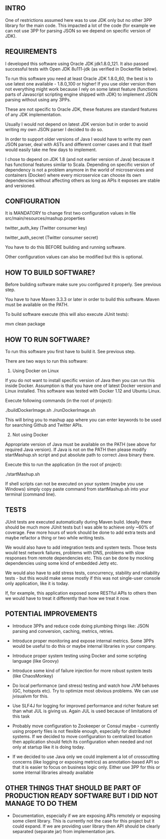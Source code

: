 ## INTRO

One of restrictions assumed here was to use JDK only but no other 3PP library for the main code.
This impacted a lot of the code (for example we can not use 3PP for parsing JSON so we depend on specific version of JDK).

## REQUIREMENTS

I developed this software using Oracle JDK jdk1.8.0_121.
It also passed successful tests with Open JDK 8u111-jdk (as verified in Dockerfile below).

To run this software you need at least Oracle JDK 1.8.0_60, the best is to use latest one available - 1.8.0_100 or higher! 
If you use older version then not everything might work because I rely on some latest feature (functions parts of Javascript 
scripting engine shipped with JDK) to implement JSON parsing without using any 3PPs.

These are not specific to Oracle JDK, these features are standard features of any JDK implementation.

Usually I would not depend on latest JDK version but in order to avoid writing my own JSON parser I decided to do so.

In order to support older versions of Java I would have to write my own JSON parser, deal with ASTs and different corner cases 
and it that itself would easily take me few days to implement.

I chose to depend on JDK 1.8 (and not earlier version of Java) because it has functional features similar to Scala.
Depending on specific version of dependency is not a problem anymore in the world of microservices and containers (Docker)
where every microservice can choose its own dependencies without affecting others as long as APIs it exposes are stable
and versioned.

## CONFIGURATION

It is MANDATORY to change first two configuration values in file src/main/resources/mashup.properties

twitter_auth_key (Twitter consumer key)

twitter_auth_secret (Twitter consumer secret)

You have to do this BEFORE building and running software.

Other configuration values can also be modified but this is optional.

## HOW TO BUILD SOFTWARE?

Before building software make sure you configured it properly. See previous step.

You have to have Maven 3.3.3 or later in order to build this software. Maven must be available on the PATH. 

To build software execute (this will also execute JUnit tests):

mvn clean package

## HOW TO RUN SOFTWARE?

To run this software you first have to build it. See previous step.

There are two ways to run this software:

1) Using Docker on Linux

If you do not want to install specific version of Java then you can run this inside Docker. Assumption is that you have
one of latest Docker version and Linux installed. This software was tested with Docker 1.12 and Ubuntu Linux.

Execute following commands (in the root of project):

./buildDockerImage.sh
./runDockerImage.sh

This will bring you to mashup app where you can enter keywords to be used for searching Github and Twitter APIs.

2) Not using Docker

Appropriate version of Java must be available on the PATH (see above for required Java version).
If Java is not on the PATH then please modify startMashup.sh script and put absolute path to correct Java binary there.

Execute this to run the application (in the root of project):

./startMashup.sh

If shell scripts can not be executed on your system (maybe you use Windows) simply copy paste command from 
startMashup.sh into your terminal (command line).

## TESTS

JUnit tests are executed automatically during Maven build. 
Ideally there should be much more JUnit tests but I was able to achieve only ~60% of coverage.
Few more hours of work should be done to add extra tests and maybe refactor a thing or two while writing tests.

We would also have to add integration tests and system tests. Those tests would test network failures, problems with DNS, problems with
slow responses from remote dependencies etc. This can be done by mocking dependencies using some kind of embedded Jetty etc.

We would also have to add stress tests, concurrency, stability and reliability tests - but this would make sense mostly if this was not 
single-user console only application, like it is today.

If, for example, this application exposed some RESTful APIs to others then we would have to treat it differently than how we treat it now.

## POTENTIAL IMPROVEMENTS

- Introduce 3PPs and reduce code doing plumbing things like: JSON parsing and conversion, caching, metrics, retries.
- Introduce proper monitoring and expose internal metrics. Some 3PPs would be useful to do this or maybe internal libraries in your company.
- Introduce proper system testing using Docker and some scripting language (like Groovy)
- Introduce some kind of failure injection for more robust system tests (like ChaosMonkey)
- Do local performance (and stress) testing and watch how JVM behaves (GC, hotspots etc). Try to optimize most obvious problems. We can use jvisualvm for this.
- Use SLF4J for logging for improved performance and richer feature set than what JUL is giving us. Again JUL is used because of limitations of this task

- Probably move configuration to Zookeeper or Consul maybe - currently using property files is not flexible enough, especially for distributed systems.
   If we decided to move configuration to centralized location then application should fetch its configuration when needed and not only at startup like
   it is doing today.

- If we decided to use Java only we could implement a lot of crosscutting concerns (like logging or exposing metrics) as annotation-based API so that
  it is easier to focus on business logic only. Either use 3PP for this or some internal libraries already available

## OTHER THINGS THAT SHOULD BE PART OF PRODUCTION READY SOFTWARE BUT I DID NOT MANAGE TO DO THEM

- Documentation, especially if we are exposing APIs remotely or exposing some client library. 
    This is currently not the case for this project but it could expand.
	If we are providing user library then API should be clearly separated (separate jar) from implementation jars.
